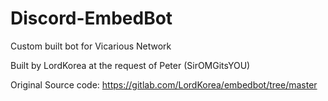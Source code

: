 # Discord-EmbedBot
Custom built bot for Vicarious Network

Built by LordKorea at the request of Peter (SirOMGitsYOU)

Original Source code: https://gitlab.com/LordKorea/embedbot/tree/master